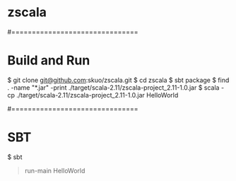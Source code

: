 # zscala

#===============================
# Build and Run
$ git clone git@github.com:skuo/zscala.git
$ cd zscala
$ sbt package
$ find . -name "*.jar" -print
./target/scala-2.11/zscala-project_2.11-1.0.jar
$ scala -cp ./target/scala-2.11/zscala-project_2.11-1.0.jar HelloWorld 

#===============================
# SBT
$ sbt
> run-main HelloWorld
